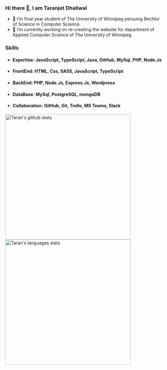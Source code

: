 ### Hi there 👋, I am Taranjot Dhaliwal

- 🌱 I’m final year student of The University of Winnipeg persuing Bechlor of Science in Computer Science.  
- 🔭 I’m currently working on re-creating the website for department of Applied Computer Science of The University of Winnipeg.

### Skills
- #### Expertise: JavaScript, TypeScript, Java, GitHub, MySql, PHP, Node.Js
- #### FrontEnd: HTML, Css, SASS, JavaScript, TypeScript
- #### BackEnd: PHP, Node.Js, Express.Js, Wordpress
- #### DataBase: MySql, PostgreSQL, mongoDB
- #### Collaboration: GitHub, Git, Trello, MS Teams, Slack
<!--
**Taran-47/Taran-47** is a ✨ _special_ ✨ repository because its `README.md` (this file) appears on your GitHub profile.

Here are some ideas to get you started:

- 🔭 I’m currently working on ...
- 🌱 I’m currently learning ...
- 👯 I’m looking to collaborate on ...
- 🤔 I’m looking for help with ...
- 💬 Ask me about ...
- 📫 How to reach me: ...
- 😄 Pronouns: ...
- ⚡ Fun fact: ...
-->

<img  width="400" alt="Taran's github stats" src="https://github-readme-stats.vercel.app/api?username=Taran-Dhaliwal&show_icons=true&theme=merko">

<img  width="400" alt="Taran's languages stats" src="https://github-readme-stats.vercel.app/api/top-langs/?username=Taran-Dhaliwal&langs_count=10&theme=tokyonight&layout=compact" >
